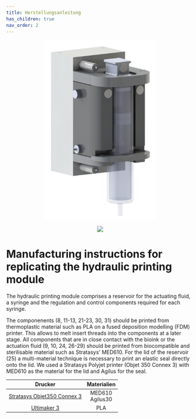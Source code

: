 ```yaml
---
title: Herstellungsanleitung
has_children: true
nav_order: 2
---
```


<p align="center">
  <img src="../Abbildungen/HPM.png" width=300>
</p>

<p align="center">
  <img src="../Abbildungen/Übersicht.png" width=800>
</p>

# Manufacturing instructions for replicating the hydraulic printing module

The hydraulic printing module comprises a reservoir for the actuating fluid, a syringe and the regulation and control components required for each syringe.

The componenents (8, 11-13, 21-23, 30, 31) should be printed from thermoplastic material such as PLA on a fused deposition modelling (FDM) printer. This allows to melt insert threads into the components at a later stage. All components that are in close contact with the bioink or the actuation fluid (9, 10, 24, 26-29) should be printed from biocompatible and sterilisable material such as Stratasys' MED610. For the lid of the reservoir (25) a multi-material technique is necessary to print an elastic seal directly onto the lid. We used a Stratasys Polyjet printer (Objet 350 Connex 3) with MED610 as the material for the lid and Agilus for the seal.

| Drucker | Materialien |
| :----: | :----: |
| [Stratasys Objet350 Connex 3](https://www.stratasys.com/en/) | MED610 <br >Agilus30 |
| [Ultimaker 3](https://www.ultimaker-3.de/) | PLA |
